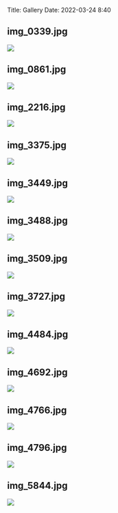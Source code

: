 Title: Gallery
Date: 2022-03-24 8:40

<h2>img_0339.jpg</h2>
<picture>
    <source class="source-1" src="/images/img_0339.jpg"></source>
    <img class="image-process-example-pict" src="/images/img_0339.jpg"/>
</picture>
<br />

<h2>img_0861.jpg</h2>
<picture>
    <source class="source-1" src="/images/img_0861.jpg"></source>
    <img class="image-process-example-pict" src="/images/img_0861.jpg"/>
</picture>
<br />

<h2>img_2216.jpg</h2>
<picture>
    <source class="source-1" src="/images/img_2216.jpg"></source>
    <img class="image-process-example-pict" src="/images/img_2216.jpg"/>
</picture>
<br />

<h2>img_3375.jpg</h2>
<picture>
    <source class="source-1" src="/images/img_3375.jpg"></source>
    <img class="image-process-example-pict" src="/images/img_3375.jpg"/>
</picture>
<br />

<h2>img_3449.jpg</h2>
<picture>
    <source class="source-1" src="/images/img_3449.jpg"></source>
    <img class="image-process-example-pict" src="/images/img_3449.jpg"/>
</picture>
<br />

<h2>img_3488.jpg</h2>
<picture>
    <source class="source-1" src="/images/img_3488.jpg"></source>
    <img class="image-process-example-pict" src="/images/img_3488.jpg"/>
</picture>
<br />

<h2>img_3509.jpg</h2>
<picture>
    <source class="source-1" src="/images/img_3509.jpg"></source>
    <img class="image-process-example-pict" src="/images/img_3509.jpg"/>
</picture>
<br />

<h2>img_3727.jpg</h2>
<picture>
    <source class="source-1" src="/images/img_3727.jpg"></source>
    <img class="image-process-example-pict" src="/images/img_3727.jpg"/>
</picture>
<br />

<h2>img_4484.jpg</h2>
<picture>
    <source class="source-1" src="/images/img_4484.jpg"></source>
    <img class="image-process-example-pict" src="/images/img_4484.jpg"/>
</picture>
<br />

<h2>img_4692.jpg</h2>
<picture>
    <source class="source-1" src="/images/img_4692.jpg"></source>
    <img class="image-process-example-pict" src="/images/img_4692.jpg"/>
</picture>
<br />

<h2>img_4766.jpg</h2>
<picture>
    <source class="source-1" src="/images/img_4766.jpg"></source>
    <img class="image-process-example-pict" src="/images/img_4766.jpg"/>
</picture>
<br />

<h2>img_4796.jpg</h2>
<picture>
    <source class="source-1" src="/images/img_4796.jpg"></source>
    <img class="image-process-example-pict" src="/images/img_4796.jpg"/>
</picture>
<br />

<h2>img_5844.jpg</h2>
<picture>
    <source class="source-1" src="/images/img_5844.jpg"></source>
    <img class="image-process-example-pict" src="/images/img_5844.jpg"/>
</picture>
<br />
